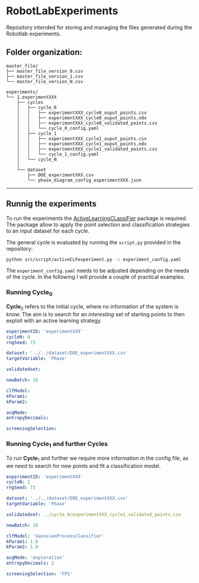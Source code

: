 # RobotLabExperiments

Repository intended for storing and managing the files generated during the Robotlab experiments.

Folder organization:
------------
    master_file/
    ├── master_file_version_0.csv
    ├── master_file_version_1.csv
    └── master_file_version_N.csv

    experiments/
    └── 1.experimentXXX
        ├── cycles
        │   ├── cycle_0
        │   │   ├── experimentXXX_cycle0_ouput_points.csv
        │   │   ├── experimentXXX_cycle0_ouput_points.ndx
        │   │   ├── experimentXXX_cycle0_validated_points.csv
        │   │   └── cycle_0_config.yaml
        │   ├── cycle_1
        │   │   ├── experimentXXX_cycle1_ouput_points.csv
        │   │   ├── experimentXXX_cycle1_ouput_points.ndx
        │   │   ├── experimentXXX_cycle1_validated_points.csv
        │   │   └── cycle_1_config.yaml
        │   └── cycle_N
        │
        └── dataset
            ├── DOE_experimentXXX.csv
            └── phase_diagram_config_experimentXXX.json
------------

## Runnig the experiments

To run the experiments the [ActiveLearningCLassiFier](https://github.com/AGardinon/ActiveLearningCLassiFier) package is required.
The package allow to apply the point selection and classification strategies to an input dataset for each cycle.

The general cycle is evaluated by running the `script.py` provided in the repository:
```bash
python src/script/activeCLFexperiment.py -c experiment_config.yaml
```
The `experiment_config.yaml` needs to be adjusted depending on the needs of the cycle.
In the following I will provide a couple of practical examples.

### Running **Cycle**$_{0}$

**Cycle**$_{0}$ refers to the initial cycle, where no information of the system is know.
The aim is to search for an _interesting_ set of starting points to then exploit with an active learning strategy.

```yaml
experimentID: 'experimentXXX'
cycleN: 0
rngSeed: 73

dataset: '../../dataset/DOE_experimentXXX.csv'
targetVariable: 'Phase'

validatedset:

newBatch: 18

clfModel: 
kParam1: 
kParam2: 

acqMode: 
entropyDecimals: 

screeningSelection: 
```

### Running **Cycle**$_{1}$ and further **Cycles**

To run **Cycle**$_{1}$ and further we require more information in the config file, as we need to search for new points and fit a classification model.

```yaml
experimentID: 'experimentXXX'
cycleN: 1
rngSeed: 73

dataset: '../../dataset/DOE_experimentXXX.csv'
targetVariable: 'Phase'

validatedset: ../cycle_0/experimentXXX_cycle1_validated_points.csv

newBatch: 18

clfModel: 'GaussianProcessClassifier'
kParam1: 1.0
kParam2: 1.0

acqMode: 'exploration'
entropyDecimals: 2

screeningSelection: 'FPS'
```